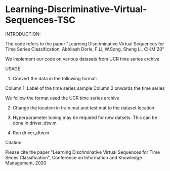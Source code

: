# Learning-Discriminative-Virtual-Sequences-TSC

INTRODUCTION:

The code refers to the paper "Learning Discriminative Virtual Sequences for Time Series Classification, Abhilash Dorle, F.Li, W.Song, Sheng Li, CIKM'20"

We implement our code on various datasets from UCR time series archive

USAGE:

1. Convert the data in the following format:

Column 1: Label of the time series sample
Column 2 onwards the time series

We follow the format used the UCR time series archive

2. Change the location in train.mat and test.mat to the dataset location

3. Hyperparameter tuning may be required for new datsets. This can be done in driver_dtw.m

4. Run driver_dtw.m

Citation:

Please cite the paper "Learning Discriminative Virtual Sequences for Time Series Classification", Conference on Information and Knowledge Management, 2020
